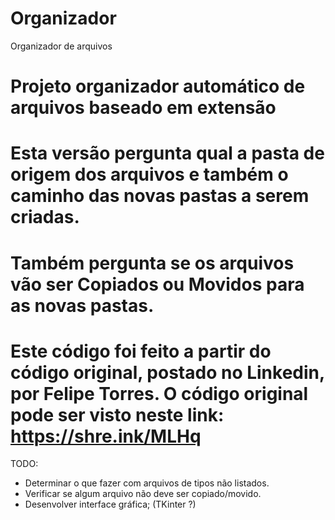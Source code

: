 # Organizador
 Organizador de arquivos
 
 # Projeto organizador automático de arquivos baseado em extensão
 # Esta versão pergunta qual a pasta de origem dos arquivos e também o caminho das novas pastas a serem criadas.
 # Também pergunta se os arquivos vão ser Copiados ou Movidos para as novas pastas.

 # Este código foi feito a partir do código original, postado no Linkedin, por Felipe Torres. O código original pode ser visto neste link: https://shre.ink/MLHq

 
 TODO:
 
  - Determinar o que fazer com arquivos de tipos não listados.
  - Verificar se algum arquivo não deve ser copiado/movido.
  - Desenvolver interface gráfica; (TKinter ?)
